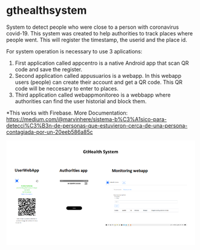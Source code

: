 # gthealthsystem
System to detect people who were close to a person with coronavirus covid-19.
This system was created to help authorities to track places where people went. This will register the timestamp, the userid and the place id.

For system operation is necessary to use 3 aplications:

1. First application called appcentro is a native Android app that scan QR code and save the register.
2. Second application called appusuarios is a webapp. In this webapp users (people) can create their account and get a QR code. This QR code will be neccesary to enter to places.
3. Third application called webappmonitoreo is a webbapp where authorities can find the user historial and block them.


*This works with Firebase.
More Documentation: https://medium.com/@marvinhere/sistema-b%C3%A1sico-para-detecci%C3%B3n-de-personas-que-estuvieron-cerca-de-una-persona-contagiada-por-un-20eeb586a85c

![](project_images/gthealth.png)
